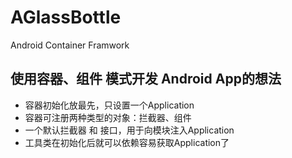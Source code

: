 # AGlassBottle
Android Container Framwork

## 使用容器、组件 模式开发 Android App的想法
* 容器初始化放最先，只设置一个Application
* 容器可注册两种类型的对象：拦截器、组件
* 一个默认拦截器 和 接口，用于向模块注入Application
* 工具类在初始化后就可以依赖容易获取Application了

